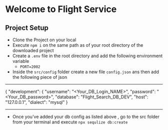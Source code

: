 # Welcome to Flight Service

## Project Setup
- Clone the Project on your local
- Execute `npm i` on the same path as of your root directory of the downloaded project
- Create a `.env` file in the root directory and add the following environment variable
   - `PORT=2002`
- Inside the `src/config` folder create a new file `config.json` ans then add the following piece of json

---
{
  "development": {
    "username": "<Your_DB_Login_NAME>",
    "password": "<Your_DB_password>",
    "database": "Flight_Search_DB_DEV",
    "host": "127.0.0.1",
    "dialect": "mysql"
  }

---
 - Once you've added your db config as listed above , go to the src folder from your terminal and 
 execute `npx sequlize db:create`